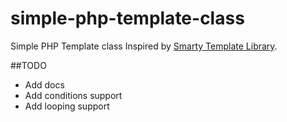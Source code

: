 # simple-php-template-class
Simple PHP Template class Inspired by [Smarty Template Library](https://github.com/smarty-php/smarty).

##TODO
* Add docs
* Add conditions support
* Add looping support
